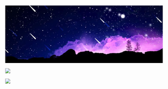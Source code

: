 ![Header image](https://github.com/xHithy/xHithy/blob/main/assets/banner-image.jpeg?raw=true)

![](https://github-readme-streak-stats.herokuapp.com/?user=xHithy&theme=tokyonight&hide_border=true)<br/>

[![](https://visitcount.itsvg.in/api?id=xHithy&icon=0&color=0)](https://visitcount.itsvg.in)